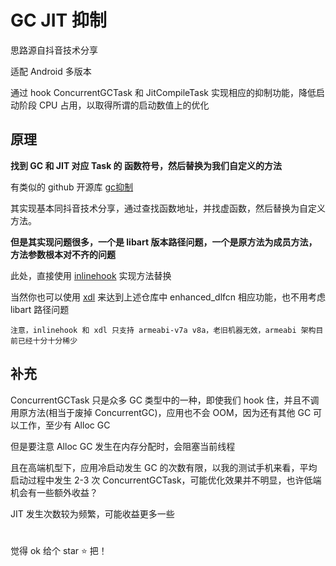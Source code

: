 # GC JIT 抑制

思路源自抖音技术分享

适配 Android 多版本

通过 hook ConcurrentGCTask 和 JitCompileTask 实现相应的抑制功能，降低启动阶段 CPU 占用，以取得所谓的启动数值上的优化

## 原理

**找到 GC 和 JIT 对应 Task 的 函数符号，然后替换为我们自定义的方法**

有类似的 github 开源库 [gc抑制](https://github.com/RicardoJiang/android-performance/blob/main/startup-optimize/src/main/cpp/StartUpOptimize.cpp)

其实现基本同抖音技术分享，通过查找函数地址，并找虚函数，然后替换为自定义方法。  

**但是其实现问题很多，一个是 libart 版本路径问题，一个是原方法为成员方法，方法参数根本对不齐的问题**

此处，直接使用 [inlinehook](https://github.com/bytedance/android-inline-hook) 实现方法替换

当然你也可以使用 [xdl](https://github.com/hexhacking/xDL) 来达到上述仓库中 enhanced_dlfcn 相应功能，也不用考虑 libart 路径问题


`注意，inlinehook 和 xdl 只支持 armeabi-v7a v8a，老旧机器无效，armeabi 架构目前已经十分十分稀少`

## 补充

ConcurrentGCTask 只是众多 GC 类型中的一种，即使我们 hook 住，并且不调用原方法(相当于废掉 ConcurrentGC)，应用也不会 OOM，因为还有其他 GC 可以工作，至少有 Alloc GC

但是要注意 Alloc GC 发生在内存分配时，会阻塞当前线程

且在高端机型下，应用冷启动发生 GC 的次数有限，以我的测试手机来看，平均启动过程中发生 2-3 次 ConcurrentGCTask，可能优化效果并不明显，也许低端机会有一些额外收益？

JIT 发生次数较为频繁，可能收益更多一些

#
觉得 ok 给个 star ⭐️ 把！
